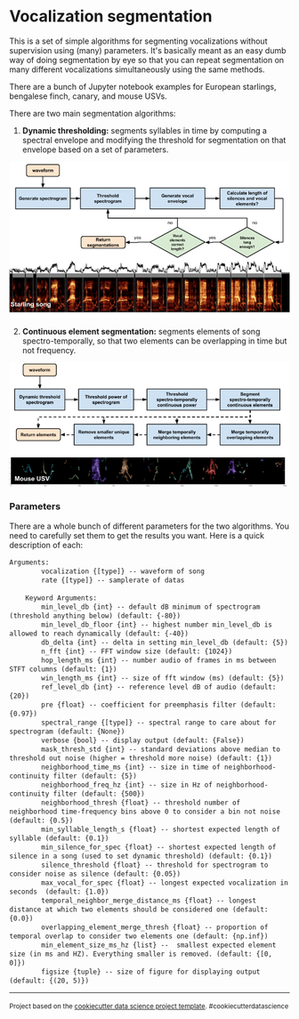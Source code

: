 Vocalization segmentation
==============================

This is a set of simple algorithms for segmenting vocalizations without supervision using (many) parameters. It's basically meant as an easy dumb way of doing segmentation by eye so that you can repeat segmentation on many different vocalizations simultaneously using the same methods. 

There are a bunch of Jupyter notebook examples for European starlings, bengalese finch, canary, and mouse USVs. 

There are two main segmentation algorithms:

1) <b>Dynamic thresholding:</b> segments syllables in time by computing a spectral envelope and modifying the threshold for segmentation on that envelope based on a set of parameters.

<img src="assets/dynamic-thresholding.png" />

2) <b>Continuous element segmentation:</b> segments elements of song spectro-temporally, so that two elements can be overlapping in time but not frequency. 

<img src="assets/continuous-element.png" />


### Parameters

There are a whole bunch of different parameters for the two algorithms. You need to carefully set them to get the results you want. Here is a quick description of each:

```
Arguments:
        vocalization {[type]} -- waveform of song
        rate {[type]} -- samplerate of datas

    Keyword Arguments:
        min_level_db {int} -- default dB minimum of spectrogram (threshold anything below) (default: {-80})
        min_level_db_floor {int} -- highest number min_level_db is allowed to reach dynamically (default: {-40})
        db_delta {int} -- delta in setting min_level_db (default: {5})
        n_fft {int} -- FFT window size (default: {1024})
        hop_length_ms {int} -- number audio of frames in ms between STFT columns (default: {1})
        win_length_ms {int} -- size of fft window (ms) (default: {5})
        ref_level_db {int} -- reference level dB of audio (default: {20})
        pre {float} -- coefficient for preemphasis filter (default: {0.97})
        spectral_range {[type]} -- spectral range to care about for spectrogram (default: {None})
        verbose {bool} -- display output (default: {False})
        mask_thresh_std {int} -- standard deviations above median to threshold out noise (higher = threshold more noise) (default: {1})
        neighborhood_time_ms {int} -- size in time of neighborhood-continuity filter (default: {5})
        neighborhood_freq_hz {int} -- size in Hz of neighborhood-continuity filter (default: {500})
        neighborhood_thresh {float} -- threshold number of neighborhood time-frequency bins above 0 to consider a bin not noise (default: {0.5})
        min_syllable_length_s {float} -- shortest expected length of syllable (default: {0.1})
        min_silence_for_spec {float} -- shortest expected length of silence in a song (used to set dynamic threshold) (default: {0.1})
        silence_threshold {float} -- threshold for spectrogram to consider noise as silence (default: {0.05})
        max_vocal_for_spec {float} -- longest expected vocalization in seconds  (default: {1.0})
        temporal_neighbor_merge_distance_ms {float} -- longest distance at which two elements should be considered one (default: {0.0})
        overlapping_element_merge_thresh {float} -- proportion of temporal overlap to consider two elements one (default: {np.inf})
        min_element_size_ms_hz {list} --  smallest expected element size (in ms and HZ). Everything smaller is removed. (default: {[0, 0]})
        figsize {tuple} -- size of figure for displaying output (default: {(20, 5)})

```

--------

<p><small>Project based on the <a target="_blank" href="https://drivendata.github.io/cookiecutter-data-science/">cookiecutter data science project template</a>. #cookiecutterdatascience</small></p>
